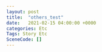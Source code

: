 ```yaml
---
layout: post
title:  "others_test"
date:   2021-02-15 04:00:00 +0000
categories: Etc
Tags: Story Etc
SceneCode: []
---
```

